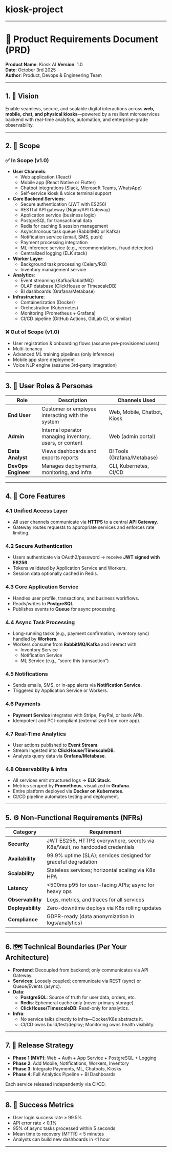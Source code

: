 # kiosk-project

---

# 📄 Product Requirements Document (PRD)  
**Product Name**: Kiosk AI
**Version**: 1.0  
**Date**: October 3rd 2025  
**Author**: Product, Devops & Engineering Team  

---

## 1. 🎯 Vision  
Enable seamless, secure, and scalable digital interactions across **web, mobile, chat, and physical kiosks**—powered by a resilient microservices backend with real-time analytics, automation, and enterprise-grade observability.

---

## 2. 🧩 Scope  

### ✅ In Scope (v1.0)
- **User Channels**:
  - Web application (React)
  - Mobile app (React Native or Flutter)
  - Chatbot integrations (Slack, Microsoft Teams, WhatsApp)
  - Self-service kiosk & voice terminal support
- **Core Backend Services**:
  - Secure authentication (JWT with ES256)
  - RESTful API gateway (Nginx/API Gateway)
  - Application service (business logic)
  - PostgreSQL for transactional data
  - Redis for caching & session management
  - Asynchronous task queue (RabbitMQ or Kafka)
  - Notification service (email, SMS, push)
  - Payment processing integration
  - ML inference service (e.g., recommendations, fraud detection)
  - Centralized logging (ELK stack)
- **Worker Layer**:
  - Background task processing (Celery/RQ)
  - Inventory management service
- **Analytics**:
  - Event streaming (Kafka/RabbitMQ)
  - OLAP database (ClickHouse or TimescaleDB)
  - BI dashboards (Grafana/Metabase)
- **Infrastructure**:
  - Containerization (Docker)
  - Orchestration (Kubernetes)
  - Monitoring (Prometheus + Grafana)
  - CI/CD pipeline (GitHub Actions, GitLab CI, or similar)

### ❌ Out of Scope (v1.0)
- User registration & onboarding flows (assume pre-provisioned users)
- Multi-tenancy
- Advanced ML training pipelines (only inference)
- Mobile app store deployment
- Voice NLP engine (assume 3rd-party integration)

---

## 3. 👥 User Roles & Personas

| Role | Description | Channels Used |
|------|-------------|---------------|
| **End User** | Customer or employee interacting with the system | Web, Mobile, Chatbot, Kiosk |
| **Admin** | Internal operator managing inventory, users, or content | Web (admin portal) |
| **Data Analyst** | Views dashboards and exports reports | BI Tools (Grafana/Metabase) |
| **DevOps Engineer** | Manages deployments, monitoring, and infra | CLI, Kubernetes, CI/CD |

---

## 4. 🧱 Core Features

### 4.1 Unified Access Layer
- All user channels communicate via **HTTPS** to a central **API Gateway**.
- Gateway routes requests to appropriate services and enforces rate limiting.

### 4.2 Secure Authentication
- Users authenticate via OAuth2/password → receive **JWT signed with ES256**.
- Tokens validated by Application Service and Workers.
- Session data optionally cached in Redis.

### 4.3 Core Application Service
- Handles user profile, transactions, and business workflows.
- Reads/writes to **PostgreSQL**.
- Publishes events to **Queue** for async processing.

### 4.4 Async Task Processing
- Long-running tasks (e.g., payment confirmation, inventory sync) handled by **Workers**.
- Workers consume from **RabbitMQ/Kafka** and interact with:
  - Inventory Service
  - Notification Service
  - ML Service (e.g., “score this transaction”)

### 4.5 Notifications
- Sends emails, SMS, or in-app alerts via **Notification Service**.
- Triggered by Application Service or Workers.

### 4.6 Payments
- **Payment Service** integrates with Stripe, PayPal, or bank APIs.
- Idempotent and PCI-compliant (externalized from core app).

### 4.7 Real-Time Analytics
- User actions published to **Event Stream**.
- Stream ingested into **ClickHouse/TimescaleDB**.
- Analysts query data via **Grafana/Metabase**.

### 4.8 Observability & Infra
- All services emit structured logs → **ELK Stack**.
- Metrics scraped by **Prometheus**, visualized in **Grafana**.
- Entire platform deployed via **Docker on Kubernetes**.
- CI/CD pipeline automates testing and deployment.

---

## 5. ⚙️ Non-Functional Requirements (NFRs)

| Category | Requirement |
|--------|-------------|
| **Security** | JWT ES256, HTTPS everywhere, secrets via K8s/Vault, no hardcoded credentials |
| **Availability** | 99.9% uptime (SLA); services designed for graceful degradation |
| **Scalability** | Stateless services; horizontal scaling via K8s HPA |
| **Latency** | <500ms p95 for user-facing APIs; async for heavy ops |
| **Observability** | Logs, metrics, and traces for all services |
| **Deployability** | Zero-downtime deploys via K8s rolling updates |
| **Compliance** | GDPR-ready (data anonymization in logs/analytics) |

---

## 6. 🗺️ Technical Boundaries (Per Your Architecture)

- **Frontend**: Decoupled from backend; only communicates via API Gateway.
- **Services**: Loosely coupled; communicate via REST (sync) or Queue/Events (async).
- **Data**: 
  - **PostgreSQL**: Source of truth for user data, orders, etc.
  - **Redis**: Ephemeral cache only (never primary storage).
  - **ClickHouse/TimescaleDB**: Read-only for analytics.
- **Infra**: 
  - No service talks directly to infra—Docker/K8s abstracts it.
  - CI/CD owns build/test/deploy; Monitoring owns health visibility.

---

## 7. 📅 Release Strategy

- **Phase 1 (MVP)**: Web + Auth + App Service + PostgreSQL + Logging  
- **Phase 2**: Add Mobile, Notifications, Workers, Inventory  
- **Phase 3**: Integrate Payments, ML, Chatbots, Kiosks  
- **Phase 4**: Full Analytics Pipeline + BI Dashboards  

Each service released independently via CI/CD.

---

## 8. 📌 Success Metrics

- User login success rate ≥ 99.5%  
- API error rate < 0.1%  
- 95% of async tasks processed within 5 seconds  
- Mean time to recovery (MTTR) < 5 minutes  
- Analysts can build new dashboards in <1 hour  

---
